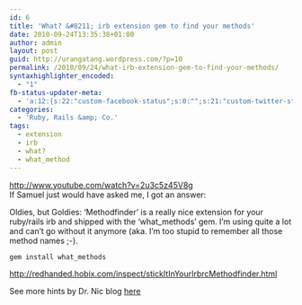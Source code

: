 ```yaml
---
id: 6
title: 'What? &#8211; irb extension gem to find your methods'
date: 2010-09-24T13:35:38+01:00
author: admin
layout: post
guid: http://urangatang.wordpress.com/?p=10
permalink: /2010/09/24/what-irb-extension-gem-to-find-your-methods/
syntaxhighlighter_encoded:
  - "1"
fb-status-updater-meta:
  - 'a:12:{s:22:"custom-facebook-status";s:0:"";s:21:"custom-twitter-status";s:0:"";s:21:"custom-myspace-status";s:0:"";s:19:"custom-myspace-mood";s:0:"";s:25:"fb-push-as-profile-status";s:0:"";s:23:"fb-push-as-profile-link";s:0:"";s:23:"fb-push-as-page1-status";s:0:"";s:21:"fb-push-as-page1-link";s:0:"";s:14:"fb-share-image";s:0:"";s:7:"tw-push";s:1:"1";s:7:"ms-push";s:0:"";s:4:"push";s:1:"1";}'
categories:
  - 'Ruby, Rails &amp; Co.'
tags:
  - extension
  - irb
  - what?
  - what_method
---
```

<http://www.youtube.com/watch?v=2u3c5z45V8g>  
If Samuel just would have asked me, I got an answer:

Oldies, but Goldies: &#8216;Methodfinder&#8217; is a really nice extension for your ruby/rails irb and shipped with the &#8216;what_methods&#8217; gem. I&#8217;m using quite a lot and can&#8217;t go without it anymore (aka. I&#8217;m too stupid to remember all those method names ;-).

`gem install what_methods`

<http://redhanded.hobix.com/inspect/stickItInYourIrbrcMethodfinder.html>

See more hints by Dr. Nic blog [here](http://drnicwilliams.com/2006/10/12/my-irbrc-for-consoleirb/)